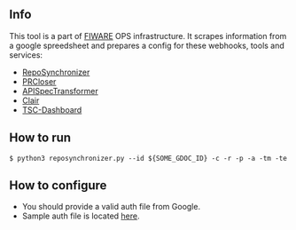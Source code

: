 ## Info
This tool is a part of [FIWARE](https://fiware.org) OPS infrastructure.
It scrapes information from a google spreedsheet and prepares a config for these webhooks, tools and services:
+ [RepoSynchronizer](https://github.com/FIWARE-Ops/RepoSynchronizer)
+ [PRCloser](https://github.com/FIWARE-Ops/PRCloser)
+ [APISpecTransformer](https://github.com/FIWARE-Ops/APISpecTransformer)
+ [Clair](https://github.com/flopezag/fiware-clair)
+ [TSC-Dashboard](https://github.com/flopezag/fiware-tsc-dashboard)

## How to run
```console
$ python3 reposynchronizer.py --id ${SOME_GDOC_ID} -c -r -p -a -tm -te
```

## How to configure
+ You should provide a valid auth file from Google.
+ Sample auth file is located [here](./auth.example.json).
